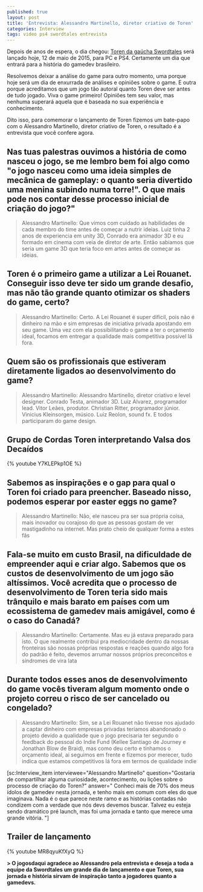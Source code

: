 ```yaml
---
published: true
layout: post
title: 'Entrevista: Alessandro Martinello, diretor criativo de Toren'
categories: Interview
tags: video ps4 swordtales entrevista
---
```

Depois de anos de espera, o dia chegou: <a href="http://toren-game.com/" target="_blank">Toren da gaúcha Swordtales</a>
 será lançado hoje, 12 de maio de 2015, para PC e PS4. Certamente um dia que entrará para a história do gamedev brasileiro. 

Resolvemos deixar a análise do game para outro momento, uma porque hoje será um dia de enxurrada de análises e opiniões sobre o game. 
E outra porque acreditamos que um jogo tão autoral quanto Toren deve ser antes de tudo jogado. Viva o game primeiro! Opiniões tem seu valor, mas nenhuma superará aquela que é baseada no sua experiência e conhecimento.

Dito isso, para comemorar o lançamento de Toren fizemos um bate-papo com o Alessandro Martinello, diretor criativo de Toren, o resultado é a entrevista que você confere agora.

## Nas tuas palestras ouvimos a história de como nasceu o jogo, se me lembro bem foi algo como &quot;o jogo nasceu como uma ideia simples de mecânica de gameplay: o quanto seria divertido uma menina subindo numa torre!&quot;. O que mais pode nos contar desse processo inicial de criação do jogo?"
> Alessandro Martinello: Que vimos com cuidado as habilidades de cada membro do time antes de começar a nutrir ideias. Luiz tinha 2 anos de experiencia em unity 3D, Conrado era animador 3D e eu formado em cinema com veia de diretor de arte. Então sabiamos que seria um game 3D que teria foco em artes antes de começar as ideias. 

## Toren é o primeiro game a utilizar a Lei Rouanet. Conseguir isso deve ter sido um grande desafio, mas não tão grande quanto otimizar os shaders do game, certo?
> Alessandro Martinello: Certo. A Lei Rouanet é super dificil, pois não é dinheiro na mão e sim empresas de iniciativa privada apostando em seu game. Uma vez com ela possibilitando o game a ter o orçamento ideal, focamos em entregar a qualidade mais competitiva possível lá fora. 

## Quem são os profissionais que estiveram diretamente ligados ao desenvolvimento do game?
> Alessandro Martinello: Alessandro Martinello, diretor criativo e level designer. Conrado Testa, animador 3D. Luiz Alvarez, programador lead. Vitor Leães, produtor. Christian Ritter, programador júnior. Vinicius Kleinsorgen, músico. Luiz Reolon, sound fx. E todos participaram do game design.

## Grupo de Cordas Toren interpretando Valsa dos Decaídos
{% youtube Y7KLEPkp1OE %}

## Sabemos as inspirações e o gap para qual o Toren foi criado para preencher. Baseado nisso, podemos esperar por easter eggs no game?
> Alessandro Martinello: Não, ele nasceu pra ser sua própria coisa, mais inovador ou corajoso do que as pessoas gostam de ver mastigadinho na internet. Mas prato cheio de qualquer forma a estes fãs

## Fala-se muito em custo Brasil, na dificuldade de empreender aqui e criar algo. Sabemos que os custos de desenvolvimento de um jogo são altíssimos. Você acredita que o processo de desenvolvimento de Toren teria sido mais trânquilo e mais barato em países com um ecossistema de gamedev mais amigável, como é o caso do Canadá?
> Alessandro Martinello: Certamente. Mas eu já estava preparado para isto. O que realmente contribui pra mediocridade dentro da nossas fronteiras são nossas próprias respostas e reações quando algo fora do padrão é feito, devemos arrumar nossos próprios preconceitos e síndromes de vira lata

## Durante todos esses anos de desenvolvimento do game vocês tiveram algum momento onde o projeto correu o risco de ser cancelado ou congelado?
> Alessandro Martinello: Sim, se a Lei Rouanet não tivesse nos ajudado a captar dinheiro com empresas privadas teríamos abandonado o projeto devido a qualidade que o jogo precisaria ter segundo o feedback do pessoal do Indie Fund (Kellee Santiago de Journey e Jonathan Blow de Braid), mas como deu certo e tínhamos o orçamento ideal, ai seguimos em frente e fizemos por merecer, tudo indica que estamos competitivos lá fora em termos de qualidade indie

[sc:Interview_item interviewee="Alessandro Martinello" question="Gostaria de compartilhar  alguma curiosidade, acontecimento, ou lições sobre o processo de criação do Toren?" answer="
Conheci mais de 70% dos meus ídolos de gamedev nesta jornada, e tenho mais em comum com eles do que imaginava. Nada é o que parece neste ramo e as histórias contadas não condizem com a verdade que nós devs devemos buscar. Talvez eu esteja sendo dramático pré launch, mas foi uma jornada e tanto que merece uma grande vitória. "]

## Trailer de lançamento
{% youtube MR8qyuKfXyQ %}

<strong>> O jogosdaqui agradece ao Alessandro pela entrevista e deseja a toda a equipe da Swordtales um grande dia de lançamento e que Toren, sua jornada e história sirvam de inspiração tanto a jogadores quanto a gamedevs.</strong>
